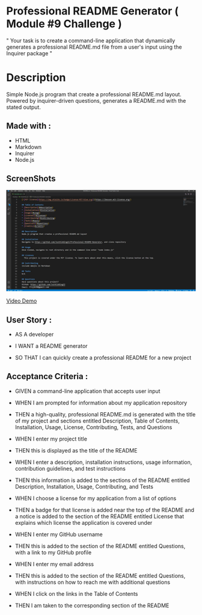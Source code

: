 # Professional README Generator ( Module #9 Challenge )

" Your task is to create a command-line application that dynamically generates a professional README.md file from a user's input using the Inquirer package "

# Description

Simple Node.js program that create a professional README.md layout. Powered by inquirer-driven questions, generates a README.md with the stated output.

## Made with :

- HTML
- Markdown
- Inquirer
- Node.js

## ScreenShots

![frontPage](assets/images/ScreenShot.jpg)

[Video Demo](https://www.youtube.com/watch?v=5_kPpuk8kuU)

## User Story :

- AS A developer

- I WANT a README generator

- SO THAT I can quickly create a professional README for a new project

## Acceptance Criteria :

- GIVEN a command-line application that accepts user input

- WHEN I am prompted for information about my application repository

- THEN a high-quality, professional README.md is generated with the title of my project and sections entitled Description, Table of Contents, Installation, Usage, License, Contributing, Tests, and Questions

- WHEN I enter my project title

- THEN this is displayed as the title of the README

- WHEN I enter a description, installation instructions, usage information, contribution guidelines, and test instructions

- THEN this information is added to the sections of the README entitled Description, Installation, Usage, Contributing, and Tests

- WHEN I choose a license for my application from a list of options

- THEN a badge for that license is added near the top of the README and a notice is added to the section of the README entitled License that explains which license the application is covered under

- WHEN I enter my GitHub username

- THEN this is added to the section of the README entitled Questions, with a link to my GitHub profile

- WHEN I enter my email address

- THEN this is added to the section of the README entitled Questions, with instructions on how to reach me with additional questions

- WHEN I click on the links in the Table of Contents

- THEN I am taken to the corresponding section of the README
